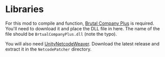 ﻿# Libraries

For this mod to compile and function, [Brutal Company Plus][BCPlus] is required.
You'll need to download it and place the DLL file in here.
The name of the file should be `BrtualCompanyPlus.dll` (note the typo).

You will also need [UnityNetcodeWeaver][UnityNetcodeWeaver].
Download the latest release and extract it in the `NetcodePatcher` directory.

[BCPlus]: https://thunderstore.io/c/lethal-company/p/Nips/Brutal_Company_Plus/

[UnityNetcodeWeaver]: https://github.com/EvaisaDev/UnityNetcodeWeaver